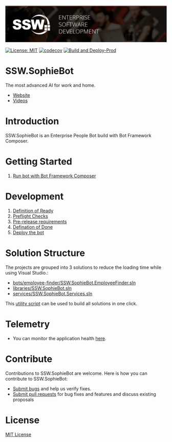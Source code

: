 ![ssw-banner](./_docs/images/ssw-banner.png)

[![License: MIT](https://img.shields.io/badge/License-MIT-blue.svg)](https://opensource.org/licenses/MIT)
[![codecov](https://codecov.io/gh/SSWConsulting/SSW.SophieBot/branch/main/graph/badge.svg?token=MYW6YPW4P3)](https://codecov.io/gh/SSWConsulting/SSW.SophieBot)
[![Build and Deploy-Prod](https://github.com/SSWConsulting/SSW.SophieBot/actions/workflows/SSW.SophieBot.prod.yml/badge.svg?branch=main)](https://github.com/SSWConsulting/SSW.SophieBot/actions/workflows/SSW.SophieBot.prod.yml)

# SSW.SophieBot

The most advanced AI for work and home.

- [Website](https://sswsophie.com/sophiebot/)
- [Videos](https://www.youtube.com/playlist?list=PLnkcTBhDzoQ0uSLzyaS_9b8b99YB7Tz3p)

# Introduction

SSW.SophieBot is an Enterprise People Bot build with Bot Framework Composer.

# Getting Started

1. [Run bot with Bot Framework Composer](_docs/Instructions-Compile.md)

# Development

1. [Definition of Ready](_docs/Definition-of-Ready.md)
2. [Preflight Checks](_docs/Preflight-Checks.md)
3. [Pre-release requirements](_docs/Sanity-Testing.md)
4. [Defination of Done](_docs/Definition-of-Done.md)
5. [Deploy the bot](_docs/Instructions-Deployment.md)

# Solution Structure

The projects are grouped into 3 solutions to reduce the loading time while using Visual Studio.:
- [bots/employee-finder/SSW.SophieBot.EmployeeFinder.sln](bots/employee-finder/README.MD)
- [libraries/SSW.SophieBot.sln](libraries/README.MD)
- [services/SSW.SophieBot.Services.sln](services/README.MD)

This [utility script](_scripts/build-all.ps1) can be used to build all solutions in one click.

# Telemetry

- You can monitor the application health [here](https://github.com/SSWConsulting/SSW.SophieBot.Private/blob/main/Instruction-Azure-Resources.md#telemetry).

# Contribute

Contributions to SSW.SophieBot are welcome. Here is how you can contribute to SSW.SophieBot:

- [Submit bugs](https://github.com/SSWConsulting/SSW.SophieBot/issues) and help us verify fixes.
- [Submit pull requests](https://github.com/SSWConsulting/SSW.SophieBot/pulls) for bug fixes and features and discuss existing proposals

# License

[MIT License](LICENSE)
